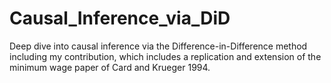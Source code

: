 # Causal_Inference_via_DiD
Deep dive into causal inference via the Difference-in-Difference method including my contribution, which includes a replication and extension of the minimum wage paper of Card and Krueger 1994.
